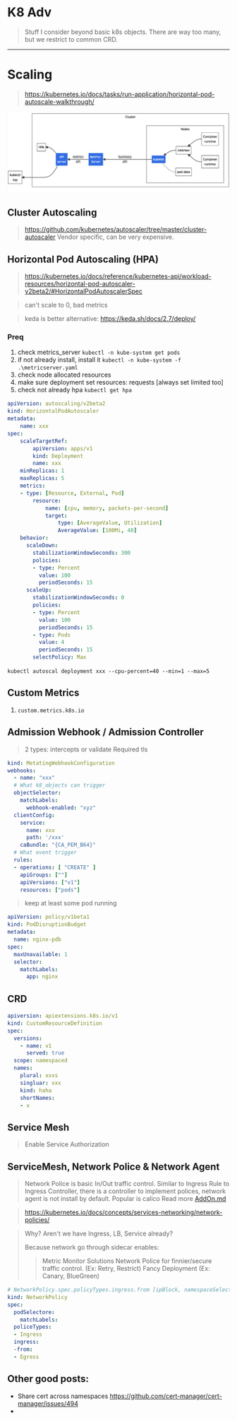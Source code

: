 # K8 Adv
> Stuff I consider beyond basic k8s objects. There are way too many, but we restrict to common CRD.
<hr />

# Scaling
> https://kubernetes.io/docs/tasks/run-application/horizontal-pod-autoscale-walkthrough/

![](/static/k8_auto_scale.jpg)



## Cluster Autoscaling
> https://github.com/kubernetes/autoscaler/tree/master/cluster-autoscaler
> Vendor specific, can be very expensive.


## Horizontal Pod Autoscaling (HPA)
> https://kubernetes.io/docs/reference/kubernetes-api/workload-resources/horizontal-pod-autoscaler-v2beta2/#HorizontalPodAutoscalerSpec

> can't scale to 0, bad metrics

> keda is better alternative: https://keda.sh/docs/2.7/deploy/

### Preq
1. check metrics_server `kubectl -n kube-system get pods`
2. if not already install, install it `kubectl -n kube-system -f .\metricserver.yaml`
3. check node allocated resources
4. make sure deployment set resources: requests [always set limited too]
5. check not already hpa `kubectl get hpa`

```yml
apiVersion: autoscaling/v2beta2
kind: HorizontalPodAutoscaler
metadata:
    name: xxx
spec:
    scaleTargetRef:
        apiVersion: apps/v1
        kind: Deployment
        name: xxx
    minReplicas: 1
    maxReplicas: 5
    metrics:
    - type: [Resource, External, Pod]
        resource:
            name: [cpu, memory, packets-per-second]
            target:
                type: [AverageValue, Utilization]
                AverageValue: [100Mi, 40]
    behavior:
      scaleDown:
        stabilizationWindowSeconds: 300
        policies:
        - type: Percent
          value: 100
          periodSeconds: 15
      scaleUp:
        stabilizationWindowSeconds: 0
        policies:
        - type: Percent
          value: 100
          periodSeconds: 15
        - type: Pods
          value: 4
          periodSeconds: 15
        selectPolicy: Max
```

`kubectl autoscal deployment xxx --cpu-percent=40 --min=1 --max=5`

## Custom Metrics
1. `custom.metrics.k8s.io`

## Admission Webhook / Admission Controller
> 2 types: intercepts or validate
> Required tls

```yml
kind: MetatingWebhookConfiguration
webhooks:
  - name: "xxx"
  # What k8_objects can trigger
  objectSelector:
    matchLabels:
      webhook-enabled: "xyz"
  clientConfig:
    service:
      name: xxx
      path: '/xxx'
    caBundle: "{CA_PEM_B64}"
  # What event trigger
  rules:
  - operations: [ "CREATE" ]
    apiGroups: [""]
    apiVersions: ["v1"]
    resources: ["pods"]
```

> keep at least some pod running
```yml
apiVersion: policy/v1beta1
kind: PodDisruptionBudget
metadata:
  name: nginx-pdb
spec:
  maxUnavailable: 1
  selector:
    matchLabels:
      app: nginx
```

## CRD
```yml
apiversion: apiextensions.k8s.io/v1
kind: CustomResourceDefinition
spec:
  versions:
    - name: v1
      served: true
  scope: namespaced
  names:
    plural: xxxs
    singluar: xxx
    kind: haha
    shortNames:
    - x
```
## Service Mesh
> Enable Service Authorization

## ServiceMesh, Network Police & Network Agent
> Network Police is basic In/Out traffic control. Similar to Ingress Rule to Ingress Controller, there is a controller to implement polices, network agent is not install by default. Popular is calico
> Read more [AddOn.md](./addon.md)

> https://kubernetes.io/docs/concepts/services-networking/network-policies/

> Why? Aren't we have Ingress, LB, Service already?
> 
> Because network go through sidecar enables:
>> Metric Monitor Solutions
>> Network Police for finnier/secure traffic control. (Ex: Retry, Restrict)
>> Fancy Deployment (Ex: Canary, BlueGreen)
```yml
# NetworkPolicy.spec.policyTypes.ingress.from [ipBlock, namespaceSelector, podSelectore]
kind: NetworkPolicy
spec:
  podSelectore:
    matchLabels:
  policeTypes:
  - Ingress
  ingress:
  -from:
  - Egress
```

## Other good posts:
- Share cert across namespaces https://github.com/cert-manager/cert-manager/issues/494
- 